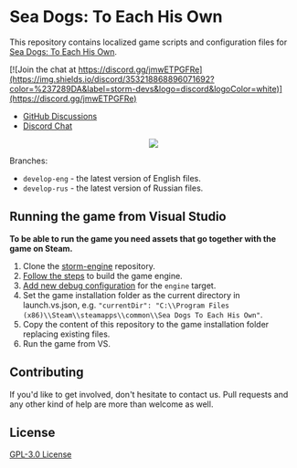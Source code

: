 # Sea Dogs: To Each His Own
This repository contains localized game scripts and configuration files for [Sea Dogs: To Each His Own](https://store.steampowered.com/app/223330).

[![Join the chat at https://discord.gg/jmwETPGFRe](https://img.shields.io/discord/353218868896071692?color=%237289DA&label=storm-devs&logo=discord&logoColor=white)](https://discord.gg/jmwETPGFRe)

 * [GitHub Discussions](https://github.com/storm-devs/sd-teho-public/discussions)
 * [Discord Chat](https://discord.gg/jmwETPGFRe)

<p align="center">
<img src="https://cdn.cloudflare.steamstatic.com/steam/apps/223330/extras/preview12.jpg">
</p>

Branches:
* `develop-eng` - the latest version of English files.
* `develop-rus` - the latest version of Russian files.

## Running the game from Visual Studio

**To be able to run the game you need assets that go together with the game on Steam.**

1. Clone the [storm-engine](https://github.com/storm-devs/storm-engine) repository.
2. [Follow the steps](https://github.com/storm-devs/storm-engine#building-the-project) to build the game engine.
3. [Add new debug configuration](https://docs.microsoft.com/en-us/cpp/build/configure-cmake-debugging-sessions) for the `engine` target.
4. Set the game installation folder as the current directory in launch.vs.json, e.g. `"currentDir": "C:\\Program Files (x86)\\Steam\\steamapps\\common\\Sea Dogs To Each His Own"`.
5. Copy the content of this repository to the game installation folder replacing existing files.
6. Run the game from VS.

## Contributing
If you'd like to get involved, don't hesitate to contact us. Pull requests and any other kind of help are more than welcome as well.

## License
[GPL-3.0 License](https://choosealicense.com/licenses/gpl-3.0/)
